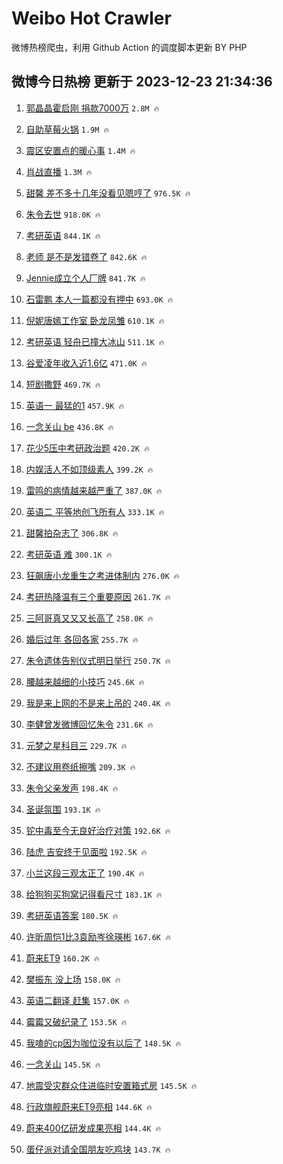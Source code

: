 # Weibo Hot Crawler 



微博热榜爬虫，利用 Github Action 的调度脚本更新 BY PHP 


## 微博今日热榜 更新于 2023-12-23 21:34:36 
1. [郭晶晶霍启刚 捐款7000万](https://s.weibo.com/weibo?q=%E9%83%AD%E6%99%B6%E6%99%B6%E9%9C%8D%E5%90%AF%E5%88%9A%20%E6%8D%90%E6%AC%BE7000%E4%B8%87&t=31&band_rank=1&Refer=top) `2.8M 🔥` 

1. [自助草莓火锅](https://s.weibo.com/weibo?q=%E8%87%AA%E5%8A%A9%E8%8D%89%E8%8E%93%E7%81%AB%E9%94%85&t=31&band_rank=2&Refer=top) `1.9M 🔥` 

1. [震区安置点的暖心事](https://s.weibo.com/weibo?q=%23%E9%9C%87%E5%8C%BA%E5%AE%89%E7%BD%AE%E7%82%B9%E7%9A%84%E6%9A%96%E5%BF%83%E4%BA%8B%23&t=31&band_rank=3&Refer=top) `1.4M 🔥` 

1. [肖战直播](https://s.weibo.com/weibo?q=%E8%82%96%E6%88%98%E7%9B%B4%E6%92%AD&t=31&band_rank=4&Refer=top) `1.3M 🔥` 

1. [甜馨 差不多十几年没看见嗯哼了](https://s.weibo.com/weibo?q=%E7%94%9C%E9%A6%A8%20%E5%B7%AE%E4%B8%8D%E5%A4%9A%E5%8D%81%E5%87%A0%E5%B9%B4%E6%B2%A1%E7%9C%8B%E8%A7%81%E5%97%AF%E5%93%BC%E4%BA%86&t=31&band_rank=5&Refer=top) `976.5K 🔥` 

1. [朱令去世](https://s.weibo.com/weibo?q=%23%E6%9C%B1%E4%BB%A4%E5%8E%BB%E4%B8%96%23&t=31&band_rank=6&Refer=top) `918.0K 🔥` 

1. [考研英语](https://s.weibo.com/weibo?q=%E8%80%83%E7%A0%94%E8%8B%B1%E8%AF%AD&t=31&band_rank=7&Refer=top) `844.1K 🔥` 

1. [老师 是不是发错卷了](https://s.weibo.com/weibo?q=%E8%80%81%E5%B8%88%20%E6%98%AF%E4%B8%8D%E6%98%AF%E5%8F%91%E9%94%99%E5%8D%B7%E4%BA%86&t=31&band_rank=8&Refer=top) `842.6K 🔥` 

1. [Jennie成立个人厂牌](https://s.weibo.com/weibo?q=%23Jennie%E6%88%90%E7%AB%8B%E4%B8%AA%E4%BA%BA%E5%8E%82%E7%89%8C%23&t=31&band_rank=9&Refer=top) `841.7K 🔥` 

1. [石雷鹏 本人一篇都没有押中](https://s.weibo.com/weibo?q=%E7%9F%B3%E9%9B%B7%E9%B9%8F%20%E6%9C%AC%E4%BA%BA%E4%B8%80%E7%AF%87%E9%83%BD%E6%B2%A1%E6%9C%89%E6%8A%BC%E4%B8%AD&t=31&band_rank=10&Refer=top) `693.0K 🔥` 

1. [倪妮唐嫣工作室 卧龙凤雏](https://s.weibo.com/weibo?q=%E5%80%AA%E5%A6%AE%E5%94%90%E5%AB%A3%E5%B7%A5%E4%BD%9C%E5%AE%A4%20%E5%8D%A7%E9%BE%99%E5%87%A4%E9%9B%8F&t=31&band_rank=11&Refer=top) `610.1K 🔥` 

1. [考研英语 轻舟已撞大冰山](https://s.weibo.com/weibo?q=%E8%80%83%E7%A0%94%E8%8B%B1%E8%AF%AD%20%E8%BD%BB%E8%88%9F%E5%B7%B2%E6%92%9E%E5%A4%A7%E5%86%B0%E5%B1%B1&t=31&band_rank=12&Refer=top) `511.1K 🔥` 

1. [谷爱凌年收入近1.6亿](https://s.weibo.com/weibo?q=%23%E8%B0%B7%E7%88%B1%E5%87%8C%E5%B9%B4%E6%94%B6%E5%85%A5%E8%BF%911.6%E4%BA%BF%23&t=31&band_rank=13&Refer=top) `471.0K 🔥` 

1. [短剧撒野](https://s.weibo.com/weibo?q=%E7%9F%AD%E5%89%A7%E6%92%92%E9%87%8E&t=31&band_rank=14&Refer=top) `469.7K 🔥` 

1. [英语一 最猛的1](https://s.weibo.com/weibo?q=%E8%8B%B1%E8%AF%AD%E4%B8%80%20%E6%9C%80%E7%8C%9B%E7%9A%841&t=31&band_rank=15&Refer=top) `457.9K 🔥` 

1. [一念关山 be](https://s.weibo.com/weibo?q=%E4%B8%80%E5%BF%B5%E5%85%B3%E5%B1%B1%20be&t=31&band_rank=16&Refer=top) `436.8K 🔥` 

1. [花少5压中考研政治题](https://s.weibo.com/weibo?q=%23%E8%8A%B1%E5%B0%915%E5%8E%8B%E4%B8%AD%E8%80%83%E7%A0%94%E6%94%BF%E6%B2%BB%E9%A2%98%23&t=31&band_rank=17&Refer=top) `420.2K 🔥` 

1. [内娱活人不如顶级素人](https://s.weibo.com/weibo?q=%E5%86%85%E5%A8%B1%E6%B4%BB%E4%BA%BA%E4%B8%8D%E5%A6%82%E9%A1%B6%E7%BA%A7%E7%B4%A0%E4%BA%BA&t=31&band_rank=18&Refer=top) `399.2K 🔥` 

1. [雷鸣的病情越来越严重了](https://s.weibo.com/weibo?q=%E9%9B%B7%E9%B8%A3%E7%9A%84%E7%97%85%E6%83%85%E8%B6%8A%E6%9D%A5%E8%B6%8A%E4%B8%A5%E9%87%8D%E4%BA%86&t=31&band_rank=19&Refer=top) `387.0K 🔥` 

1. [英语二 平等地创飞所有人](https://s.weibo.com/weibo?q=%E8%8B%B1%E8%AF%AD%E4%BA%8C%20%E5%B9%B3%E7%AD%89%E5%9C%B0%E5%88%9B%E9%A3%9E%E6%89%80%E6%9C%89%E4%BA%BA&t=31&band_rank=20&Refer=top) `333.1K 🔥` 

1. [甜馨拍杂志了](https://s.weibo.com/weibo?q=%23%E7%94%9C%E9%A6%A8%E6%8B%8D%E6%9D%82%E5%BF%97%E4%BA%86%23&t=31&band_rank=21&Refer=top) `306.8K 🔥` 

1. [考研英语 难](https://s.weibo.com/weibo?q=%E8%80%83%E7%A0%94%E8%8B%B1%E8%AF%AD%20%E9%9A%BE&t=31&band_rank=22&Refer=top) `300.1K 🔥` 

1. [狂飙唐小龙重生之考进体制内](https://s.weibo.com/weibo?q=%E7%8B%82%E9%A3%99%E5%94%90%E5%B0%8F%E9%BE%99%E9%87%8D%E7%94%9F%E4%B9%8B%E8%80%83%E8%BF%9B%E4%BD%93%E5%88%B6%E5%86%85&t=31&band_rank=23&Refer=top) `276.0K 🔥` 

1. [考研热降温有三个重要原因](https://s.weibo.com/weibo?q=%23%E8%80%83%E7%A0%94%E7%83%AD%E9%99%8D%E6%B8%A9%E6%9C%89%E4%B8%89%E4%B8%AA%E9%87%8D%E8%A6%81%E5%8E%9F%E5%9B%A0%23&t=31&band_rank=24&Refer=top) `261.7K 🔥` 

1. [三阿哥真又又又长高了](https://s.weibo.com/weibo?q=%E4%B8%89%E9%98%BF%E5%93%A5%E7%9C%9F%E5%8F%88%E5%8F%88%E5%8F%88%E9%95%BF%E9%AB%98%E4%BA%86&t=31&band_rank=25&Refer=top) `258.0K 🔥` 

1. [婚后过年 各回各家](https://s.weibo.com/weibo?q=%E5%A9%9A%E5%90%8E%E8%BF%87%E5%B9%B4%20%E5%90%84%E5%9B%9E%E5%90%84%E5%AE%B6&t=31&band_rank=26&Refer=top) `255.7K 🔥` 

1. [朱令遗体告别仪式明日举行](https://s.weibo.com/weibo?q=%23%E6%9C%B1%E4%BB%A4%E9%81%97%E4%BD%93%E5%91%8A%E5%88%AB%E4%BB%AA%E5%BC%8F%E6%98%8E%E6%97%A5%E4%B8%BE%E8%A1%8C%23&t=31&band_rank=27&Refer=top) `250.7K 🔥` 

1. [腰越来越细的小技巧](https://s.weibo.com/weibo?q=%E8%85%B0%E8%B6%8A%E6%9D%A5%E8%B6%8A%E7%BB%86%E7%9A%84%E5%B0%8F%E6%8A%80%E5%B7%A7&t=31&band_rank=28&Refer=top) `245.6K 🔥` 

1. [我是来上网的不是来上吊的](https://s.weibo.com/weibo?q=%E6%88%91%E6%98%AF%E6%9D%A5%E4%B8%8A%E7%BD%91%E7%9A%84%E4%B8%8D%E6%98%AF%E6%9D%A5%E4%B8%8A%E5%90%8A%E7%9A%84&t=31&band_rank=29&Refer=top) `240.4K 🔥` 

1. [李健曾发微博回忆朱令](https://s.weibo.com/weibo?q=%23%E6%9D%8E%E5%81%A5%E6%9B%BE%E5%8F%91%E5%BE%AE%E5%8D%9A%E5%9B%9E%E5%BF%86%E6%9C%B1%E4%BB%A4%23&t=31&band_rank=30&Refer=top) `231.6K 🔥` 

1. [元梦之星科目三](https://s.weibo.com/weibo?q=%23%E5%85%83%E6%A2%A6%E4%B9%8B%E6%98%9F%E7%A7%91%E7%9B%AE%E4%B8%89%23&t=31&band_rank=31&Refer=top) `229.7K 🔥` 

1. [不建议用卷纸擦嘴](https://s.weibo.com/weibo?q=%23%E4%B8%8D%E5%BB%BA%E8%AE%AE%E7%94%A8%E5%8D%B7%E7%BA%B8%E6%93%A6%E5%98%B4%23&t=31&band_rank=32&Refer=top) `209.3K 🔥` 

1. [朱令父亲发声](https://s.weibo.com/weibo?q=%23%E6%9C%B1%E4%BB%A4%E7%88%B6%E4%BA%B2%E5%8F%91%E5%A3%B0%23&t=31&band_rank=33&Refer=top) `198.4K 🔥` 

1. [圣诞氛围](https://s.weibo.com/weibo?q=%E5%9C%A3%E8%AF%9E%E6%B0%9B%E5%9B%B4&t=31&band_rank=34&Refer=top) `193.1K 🔥` 

1. [铊中毒至今无良好治疗对策](https://s.weibo.com/weibo?q=%23%E9%93%8A%E4%B8%AD%E6%AF%92%E8%87%B3%E4%BB%8A%E6%97%A0%E8%89%AF%E5%A5%BD%E6%B2%BB%E7%96%97%E5%AF%B9%E7%AD%96%23&t=31&band_rank=35&Refer=top) `192.6K 🔥` 

1. [陆虎 吉安终于见面啦](https://s.weibo.com/weibo?q=%E9%99%86%E8%99%8E%20%E5%90%89%E5%AE%89%E7%BB%88%E4%BA%8E%E8%A7%81%E9%9D%A2%E5%95%A6&t=31&band_rank=36&Refer=top) `192.5K 🔥` 

1. [小兰这段三观太正了](https://s.weibo.com/weibo?q=%E5%B0%8F%E5%85%B0%E8%BF%99%E6%AE%B5%E4%B8%89%E8%A7%82%E5%A4%AA%E6%AD%A3%E4%BA%86&t=31&band_rank=37&Refer=top) `190.4K 🔥` 

1. [给狗狗买狗窝记得看尺寸](https://s.weibo.com/weibo?q=%E7%BB%99%E7%8B%97%E7%8B%97%E4%B9%B0%E7%8B%97%E7%AA%9D%E8%AE%B0%E5%BE%97%E7%9C%8B%E5%B0%BA%E5%AF%B8&t=31&band_rank=38&Refer=top) `183.1K 🔥` 

1. [考研英语答案](https://s.weibo.com/weibo?q=%E8%80%83%E7%A0%94%E8%8B%B1%E8%AF%AD%E7%AD%94%E6%A1%88&t=31&band_rank=39&Refer=top) `180.5K 🔥` 

1. [许昕周恺1比3袁励岑徐瑛彬](https://s.weibo.com/weibo?q=%23%E8%AE%B8%E6%98%95%E5%91%A8%E6%81%BA1%E6%AF%943%E8%A2%81%E5%8A%B1%E5%B2%91%E5%BE%90%E7%91%9B%E5%BD%AC%23&t=31&band_rank=40&Refer=top) `167.6K 🔥` 

1. [蔚来ET9](https://s.weibo.com/weibo?q=%E8%94%9A%E6%9D%A5ET9&t=31&band_rank=41&Refer=top) `160.2K 🔥` 

1. [樊振东 没上场](https://s.weibo.com/weibo?q=%E6%A8%8A%E6%8C%AF%E4%B8%9C%20%E6%B2%A1%E4%B8%8A%E5%9C%BA&t=31&band_rank=42&Refer=top) `158.0K 🔥` 

1. [英语二翻译 赶集](https://s.weibo.com/weibo?q=%E8%8B%B1%E8%AF%AD%E4%BA%8C%E7%BF%BB%E8%AF%91%20%E8%B5%B6%E9%9B%86&t=31&band_rank=43&Refer=top) `157.0K 🔥` 

1. [霉霉又破纪录了](https://s.weibo.com/weibo?q=%23%E9%9C%89%E9%9C%89%E5%8F%88%E7%A0%B4%E7%BA%AA%E5%BD%95%E4%BA%86%23&t=31&band_rank=44&Refer=top) `153.5K 🔥` 

1. [我嗑的cp因为咖位没有以后了](https://s.weibo.com/weibo?q=%E6%88%91%E5%97%91%E7%9A%84cp%E5%9B%A0%E4%B8%BA%E5%92%96%E4%BD%8D%E6%B2%A1%E6%9C%89%E4%BB%A5%E5%90%8E%E4%BA%86&t=31&band_rank=45&Refer=top) `148.5K 🔥` 

1. [一念关山](https://s.weibo.com/weibo?q=%E4%B8%80%E5%BF%B5%E5%85%B3%E5%B1%B1&t=31&band_rank=46&Refer=top) `145.5K 🔥` 

1. [地震受灾群众住进临时安置箱式房](https://s.weibo.com/weibo?q=%23%E5%9C%B0%E9%9C%87%E5%8F%97%E7%81%BE%E7%BE%A4%E4%BC%97%E4%BD%8F%E8%BF%9B%E4%B8%B4%E6%97%B6%E5%AE%89%E7%BD%AE%E7%AE%B1%E5%BC%8F%E6%88%BF%23&t=31&band_rank=47&Refer=top) `145.5K 🔥` 

1. [行政旗舰蔚来ET9亮相](https://s.weibo.com/weibo?q=%23%E8%A1%8C%E6%94%BF%E6%97%97%E8%88%B0%E8%94%9A%E6%9D%A5ET9%E4%BA%AE%E7%9B%B8%23&t=31&band_rank=48&Refer=top) `144.6K 🔥` 

1. [蔚来400亿研发成果亮相](https://s.weibo.com/weibo?q=%23%E8%94%9A%E6%9D%A5400%E4%BA%BF%E7%A0%94%E5%8F%91%E6%88%90%E6%9E%9C%E4%BA%AE%E7%9B%B8%23&t=31&band_rank=49&Refer=top) `144.4K 🔥` 

1. [蛋仔派对请全国朋友吃鸡块](https://s.weibo.com/weibo?q=%23%E8%9B%8B%E4%BB%94%E6%B4%BE%E5%AF%B9%E8%AF%B7%E5%85%A8%E5%9B%BD%E6%9C%8B%E5%8F%8B%E5%90%83%E9%B8%A1%E5%9D%97%23&t=31&band_rank=50&Refer=top) `143.7K 🔥` 

